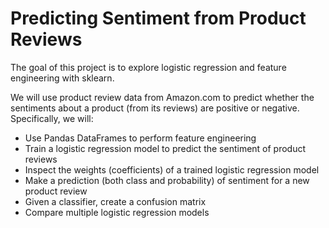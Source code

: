 # Predicting Sentiment from Product Reviews

The goal of this project is to explore logistic regression and feature engineering with sklearn.

We will use product review data from Amazon.com to predict whether the sentiments about a product (from its reviews) are positive or negative. Specifically, we will:

- Use Pandas DataFrames to perform feature engineering
- Train a logistic regression model to predict the sentiment of product reviews
- Inspect the weights (coefficients) of a trained logistic regression model
- Make a prediction (both class and probability) of sentiment for a new product review
- Given a classifier, create a confusion matrix
- Compare multiple logistic regression models

